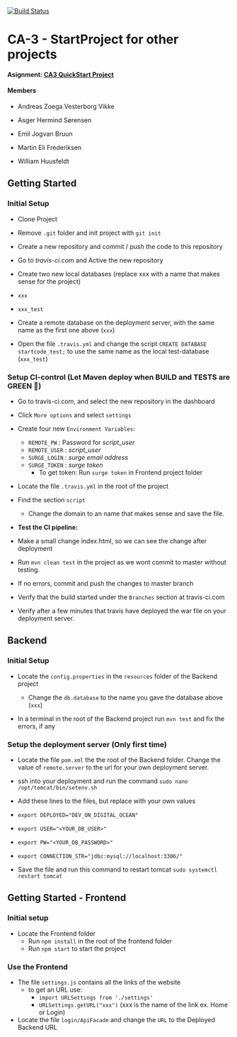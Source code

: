 
[![Build Status](https://travis-ci.org/asgerhs/CA-3.svg?branch=master)](https://travis-ci.org/asgerhs/CA-3)

  

# CA-3 - StartProject for other projects

  

#### Asignment: [CA3 QuickStart Project](https://github.com/asgerhs/CA-3/blob/Developer/CA3-QuickStart-project.pdf)

  

#### Members

- Andreas Zoega Vesterborg Vikke

- Asger Hermind Sørensen

- Emil Jogvan Bruun

- Martin Eli Frederiksen

- William Huusfeldt

  
  

## Getting Started

### Initial Setup

- Clone Project

- Remove `.git` folder and init project with `git init`

- Create a new repository and commit / push the code to this repository

- Go to *travis-ci.com* and Active the new repository

- Create two new local databases (replace xxx with a name that makes sense for the project)

- `xxx`

- `xxx_test`

- Create a remote database on the deployment server, with the same name as the first one above (`xxx`)

- Open the file `.travis.yml` and change the script `CREATE DATABASE startcode_test;` to use the same name as the local test-database (`xxx_test`)

### Setup CI-control (Let Maven deploy when BUILD and TESTS are GREEN &#x1F49A;)

- Go to travis-ci.com, and select the new repository in the dashboard

- Click `More options` and select `settings`

- Create four new `Environment Variables`:

	- `REMOTE_PW` : Password for *script_user*
	- `REMOTE_USER` : *script_user*
	- `SURGE_LOGIN` : *surge email address*
	- `SURGE_TOKEN` : *surge token*
		- To get token: Run `surge token` in Frontend project folder


- Locate the file `.travis.yml` in the root of the project

- Find the section `script`
	- Change the domain to an name that makes sense and save the file.

- **Test the CI pipeline:**

- Make a small change index.html, so we can see the change after deployment

- Run `mvn clean test` in the project as we wont commit to master without testing.

- If no errors, commit and push the changes to master branch

- Verify that the build started under the `Branches` section at travis-ci.com

- Verify after a few minutes that travis have deployed the war file on your deployment server.

  
## Backend

### Initial Setup
- Locate the `config.properties` in the `resources` folder of the Backend project

	- Change the `db.database` to the name you gave the database above (`xxx`)
	
- In a terminal in the root of the Backend project run `mvn test` and fix the errors, if any

### Setup the deployment server (Only first time)

- Locate the file `pom.xml` the the root of the Backend folder. Change the value of `remote.server` to the url for your own deployment server.

- ssh into your deployment and run the command `sudo nano /opt/tomcat/bin/setenv.sh`

- Add these lines to the files, but replace with your own values

- `export DEPLOYED="DEV_ON_DIGITAL_OCEAN"`

- `export USER="<YOUR_DB_USER>"`

- `export PW="<YOUR_DB_PASSWORD>"`

- `export CONNECTION_STR="jdbc:mysql://localhost:3306/"`

- Save the file and run this command to restart tomcat `sudo systemctl restart tomcat`

## Getting Started - Frontend
### Initial setup
- Locate the Frontend folder
	- Run `npm install` in the root of the frontend folder
	- Run `npm start` to start the project

### Use the Frontend
- The file `settings.js` contains all the links of the website
	- to get an URL use:
		- `import URLSettings from './settings'`
		- `URLSettings.getURL("xxx")` (xxx is the name of the link ex. Home or Login)
- Locate the file `login/ApiFacade` and change the `URL` to the Deployed Backend URL

